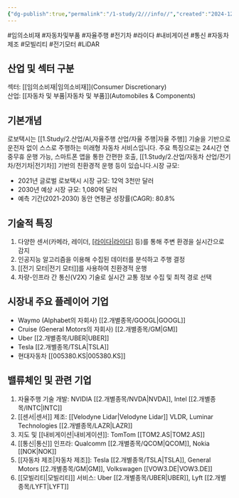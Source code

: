 ```yaml
---
{"dg-publish":true,"permalink":"/1-study/2///info//","created":"2024-12-13T19:57:15.628+09:00","updated":"2025-08-12T16:32:58.742+09:00"}
---
```


#임의소비재 #자동차및부품 #자율주행 #전기차 #라이다 #내비게이션 #통신 #자동차제조 #모빌리티 #전기모터 #LiDAR

## 산업 및 섹터 구분

섹터: [[임의소비재\|임의소비재]](Consumer Discretionary)  
산업: [[자동차 및 부품\|자동차 및 부품]](Automobiles & Components)

## 기본개념

로보택시는 [[1.Study/2.산업/AI,자율주행 산업/자율 주행\|자율 주행]] 기술을 기반으로 운전자 없이 스스로 주행하는 미래형 자동차 서비스입니다. 주요 특징으로는 24시간 연중무휴 운행 가능, 스마트폰 앱을 통한 간편한 호출, [[1.Study/2.산업/자동차 산업/전기차/전기차\|전기차]] 기반의 친환경적 운행 등이 있습니다.시장 규모:

- 2021년 글로벌 로보택시 시장 규모: 12억 3천만 달러
- 2030년 예상 시장 규모: 1,080억 달러
- 예측 기간(2021-2030) 동안 연평균 성장률(CAGR): 80.8%

## 기술적 특징

1. 다양한 센서(카메라, 레이더, [[라이다\|라이다]]([[LiDAR\|LiDAR]]) 등)를 통해 주변 환경을 실시간으로 감지
2. 인공지능 알고리즘을 이용해 수집된 데이터를 분석하고 주행 결정
3. [[전기 모터\|전기 모터]]를 사용하여 친환경적 운행
4. 차량-인프라 간 통신(V2X) 기술로 실시간 교통 정보 수집 및 최적 경로 선택

## 시장내 주요 플레이어 기업

- Waymo (Alphabet의 자회사) [[2.개별종목/GOOGL\|GOOGL]]
- Cruise (General Motors의 자회사) [[2.개별종목/GM\|GM]]
- Uber [[2.개별종목/UBER\|UBER]]
- Tesla [[2.개별종목/TSLA\|TSLA]]
- 현대자동차 [[005380.KS\|005380.KS]]

## 밸류체인 및 관련 기업

1. 자율주행 기술 개발: NVIDIA [[2.개별종목/NVDA\|NVDA]], Intel [[2.개별종목/INTC\|INTC]]
2. [[센서\|센서]] 제조: [[Velodyne Lidar\|Velodyne Lidar]] VLDR, Luminar Technologies [[2.개별종목/LAZR\|LAZR]]
3. 지도 및 [[내비게이션\|내비게이션]]: TomTom [[TOM2.AS\|TOM2.AS]]
4. [[통신\|통신]] 인프라: Qualcomm [[2.개별종목/QCOM\|QCOM]], Nokia [[NOK\|NOK]]
5. [[자동차 제조\|자동차 제조]]: Tesla [[2.개별종목/TSLA\|TSLA]], General Motors [[2.개별종목/GM\|GM]], Volkswagen [[VOW3.DE\|VOW3.DE]]
6. [[모빌리티\|모빌리티]] 서비스: Uber [[2.개별종목/UBER\|UBER]], Lyft [[2.개별종목/LYFT\|LYFT]]